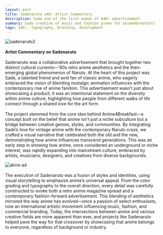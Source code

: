 ```yaml
---
layout: post
title: Sadenaruto a4b! Artist Commentary
description: Sade one of the first woman of A4B! advertisement 
summary: Sade creative of music and fashion promo for anime4breafast!
tags: a4b!, typography, branding, development
---
```


![sadenaruto2](/assets/img/sadenaruto3.png)
<br>
<br>
**Artist Commentary on Sadenaruto**
<br>
<br>
Sadenaruto was a collaborative advertisement that brought together two distinct cultural currents—'80s retro anime aesthetics and the then-emerging global phenomenon of Naruto. At the heart of this project was Sade, a talented friend and avid fan of classic anime, who eagerly embraced the vision of blending nostalgic animation influences with the contemporary rise of anime fandom. This advertisement wasn’t just about showcasing a product; it was an intentional statement on the diversity within anime culture, highlighting how people from different walks of life connect through a shared love for the art form.
<br>
<br>
The project stemmed from the core idea behind Anime4Breakfast—a concept built on the belief that anime isn’t just a niche subculture but a bridge between creative genres, styles, and communities. By integrating Sade’s love for vintage anime with the contemporary Naruto craze, we crafted a visual narrative that celebrated both the old and the new, demonstrating how anime influences transcend generations. This was an early step in showing how anime, once considered an underground or niche interest, was rapidly expanding into mainstream culture, embraced by artists, musicians, designers, and creatives from diverse backgrounds.

![akira-ad](/assets/img/naruto-ad.png)
<br>
<br>
The execution of Sadenaruto was a fusion of styles and identities, using visual storytelling to emphasize anime’s universal appeal. From the color grading and typography to the overall direction, every detail was carefully constructed to evoke both a retro anime magazine spread and a contemporary fashion-forward advertisement. This blending of aesthetics mirrored the way anime has evolved—once a passion of select enthusiasts, now an international artistic movement influencing music, fashion, and commercial branding. Today, the intersections between anime and various creative fields are more apparent than ever, and projects like Sadenaruto helped pave the way for that crossover by showcasing that anime belongs to everyone, regardless of background or industry. 

